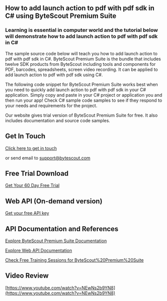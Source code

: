 ## How to add launch action to pdf with pdf sdk in C# using ByteScout Premium Suite

### Learning is essential in computer world and the tutorial below will demonstrate how to add launch action to pdf with pdf sdk in C#

The sample source code below will teach you how to add launch action to pdf with pdf sdk in C#. ByteScout Premium Suite is the bundle that includes twelve SDK products from ByteScout including tools and components for PDF, barcodes, spreadsheets, screen video recording. It can be applied to add launch action to pdf with pdf sdk using C#.

The following code snippet for ByteScout Premium Suite works best when you need to quickly add launch action to pdf with pdf sdk in your C# application.  Simply copy and paste in your C# project or application you and then run your app! Check C# sample code samples to see if they respond to your needs and requirements for the project.

Our website gives trial version of ByteScout Premium Suite for free. It also includes documentation and source code samples.

## Get In Touch

[Click here to get in touch](https://bytescout.zendesk.com/hc/en-us/requests/new?subject=ByteScout%20Premium%20Suite%20Question)

or send email to [support@bytescout.com](mailto:support@bytescout.com?subject=ByteScout%20Premium%20Suite%20Question) 

## Free Trial Download

[Get Your 60 Day Free Trial](https://bytescout.com/download/web-installer?utm_source=github-readme)

## Web API (On-demand version)

[Get your free API key](https://pdf.co/documentation/api?utm_source=github-readme)

## API Documentation and References

[Explore ByteScout Premium Suite Documentation](https://bytescout.com/documentation/index.html?utm_source=github-readme)

[Explore Web API Documentation](https://pdf.co/documentation/api?utm_source=github-readme)

[Check Free Training Sessions for ByteScout%20Premium%20Suite](https://academy.bytescout.com/)

## Video Review

[https://www.youtube.com/watch?v=NEwNs2b9YN8](https://www.youtube.com/watch?v=NEwNs2b9YN8)